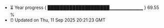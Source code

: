 - ⏳ Year progress { ████████████████████▁▁▁▁▁▁▁▁▁▁ } 69.55 %
- ⏰ Updated on Thu, 11 Sep 2025 20:21:23 GMT


